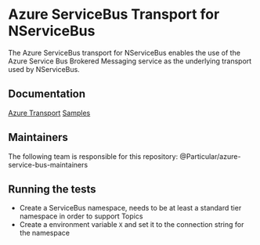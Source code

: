 # Azure ServiceBus Transport for NServiceBus

The Azure ServiceBus transport for NServiceBus enables the use of the Azure Service Bus Brokered Messaging service as the underlying transport used by NServiceBus. 

## Documentation

[Azure Transport](http://docs.particular.net/nservicebus/windows-azure-transport)
[Samples](http://docs.particular.net/samples/azure/)

## Maintainers
The following team is responsible for this repository: @Particular/azure-service-bus-maintainers

## Running the tests

* Create a ServiceBus namespace, needs to be at least a standard tier namespace in order to support Topics
* Create a environment variable `X` and set it to the connection string for the namespace
